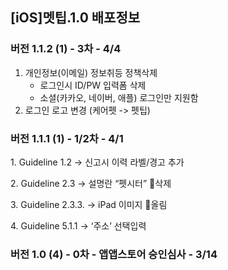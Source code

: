 ## [iOS]멧팁.1.0 배포정보

### 버전 1.1.2 (1) - 3차 - 4/4
1. 개인정보(이메일) 정보취등 정책삭제
    * 로그인시 ID/PW 입력폼 삭제
    * 소셜(카카오, 네이버, 애플) 로그인만 지원함
2. 로그인 로고 변경 (케어펫 -> 펫팁)

### 버전 1.1.1 (1) - 1/2차 - 4/1

1. Guideline 1.2 → 신고시 이력 라벨/경고 추가

2. Guideline 2.3 → 설명란 “펫시터” 삭제

3. Guideline 2.3.3. → iPad 이미지 올림

4. Guideline 5.1.1 → ‘주소’ 선택입력

### 버전 1.0 (4) - 0차 - 앱앱스토어 승인심사 - 3/14
